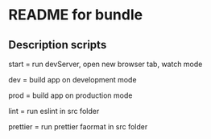 # README for bundle

## Description scripts

start = run devServer, open new browser tab, watch mode

dev = build app on development mode

prod = build app on production mode

lint = run eslint in src folder

prettier = run prettier faormat in src folder
